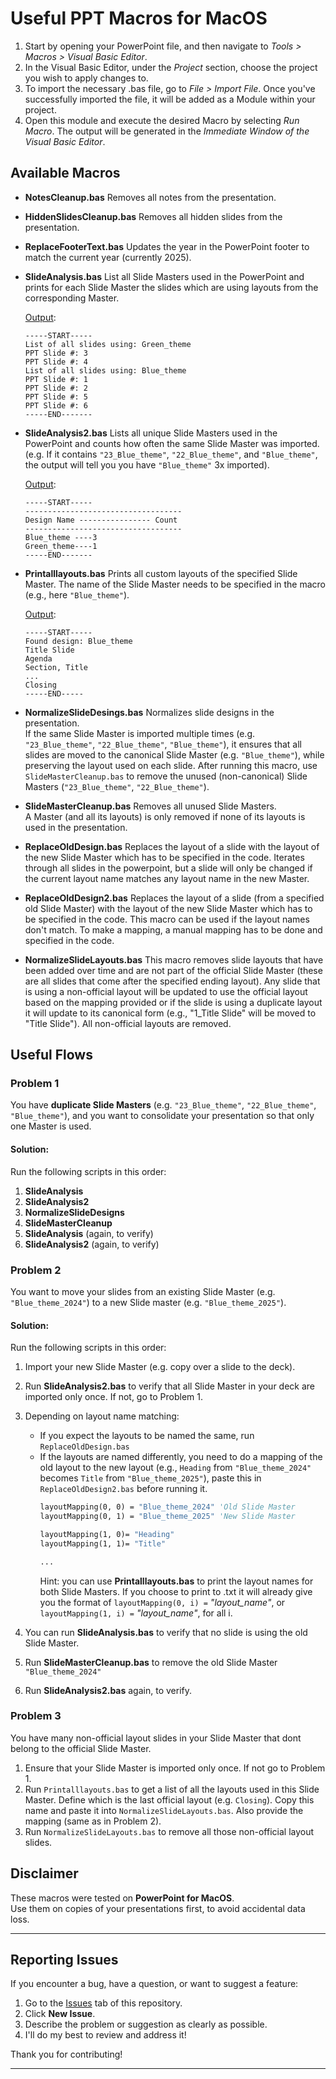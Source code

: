 # Useful PPT Macros for MacOS

1. Start by opening your PowerPoint file, and then navigate to  *Tools > Macros > Visual Basic Editor*.
2. In the Visual Basic Editor, under the *Project* section, choose the project you wish to apply changes to.
3. To import the necessary .bas file, go to  *File > Import File*. Once you've successfully imported the file, it will be added as a Module within your project.
4. Open this module and execute the desired Macro by selecting *Run Macro*. The output will be generated in the *Immediate Window of the Visual Basic Editor*.

## Available Macros
- **NotesCleanup.bas**
Removes all notes from the presentation.

-  **HiddenSlidesCleanup.bas**
Removes all hidden slides from the presentation.

- **ReplaceFooterText.bas**
Updates the year in the PowerPoint footer to match the current year (currently 2025).

- **SlideAnalysis.bas**
List all Slide Masters used in the PowerPoint and prints for each Slide Master the slides which are using layouts from the corresponding Master.

    <ins>Output</ins>:
    ```
    -----START-----
    List of all slides using: Green_theme
    PPT Slide #: 3
    PPT Slide #: 4
    List of all slides using: Blue_theme
    PPT Slide #: 1
    PPT Slide #: 2
    PPT Slide #: 5
    PPT Slide #: 6
    -----END-------
    ```
- **SlideAnalysis2.bas**
Lists all unique Slide Masters used in the PowerPoint and counts how often the same Slide Master was imported. (e.g. If it contains `"23_Blue_theme"`, `"22_Blue_theme"`, and `"Blue_theme"`, the output will tell you you have `"Blue_theme"` 3x imported).

    <ins>Output</ins>:
    ```
    -----START-----
    -----------------------------------
    Design Name ---------------- Count
    -----------------------------------
    Blue_theme ----3
    Green_theme----1
    -----END-------
    ```
- **Printalllayouts.bas**
Prints all custom layouts of the specified Slide Master. The name of the Slide Master needs to be specified in the macro (e.g., here `"Blue_theme"`). 
    
    <ins>Output</ins>:
    ```
    -----START-----
    Found design: Blue_theme
    Title Slide
    Agenda 
    Section, Title 
    ...
    Closing 
    -----END-----
    ```

- **NormalizeSlideDesings.bas**
Normalizes slide designs in the presentation.  
If the same Slide Master is imported multiple times (e.g. `"23_Blue_theme"`, `"22_Blue_theme"`, `"Blue_theme"`), it ensures that all slides are moved to the canonical Slide Master (e.g. `"Blue_theme"`), while preserving the layout used on each slide. After running this macro, use `SlideMasterCleanup.bas` to remove the unused (non-canonical) Slide Masters (`"23_Blue_theme"`, `"22_Blue_theme"`).

- **SlideMasterCleanup.bas**
Removes all unused Slide Masters.  
A Master (and all its layouts) is only removed if none of its layouts is used in the presentation.

- **ReplaceOldDesign.bas**
Replaces the layout of a slide with the layout of the new Slide Master which has to be specified in the code. Iterates through all slides in the powerpoint, but a slide will only be changed if the current layout name matches any layout name in the new Master.

- **ReplaceOldDesign2.bas**
Replaces the layout of a slide (from a specified old Slide Master) with the layout of the new Slide Master which has to be specified in the code. This macro can be used if the layout names don't match. To make a mapping, a manual mapping has to be done and specified in the code.

- **NormalizeSlideLayouts.bas**
This macro removes slide layouts that have been added over time and are not part of the official Slide Master (these are all slides that come after the specified ending layout). Any slide that is using a non-official layout will be updated to use the official layout based on the mapping provided or if the slide is using a duplicate layout it will update to its canonical form (e.g., "1_Title Slide" will be moved to "Title Slide"). All non-official layouts are removed. 

## Useful Flows

### Problem 1
You have **duplicate Slide Masters** (e.g. `"23_Blue_theme"`, `"22_Blue_theme"`, `"Blue_theme"`), and you want to consolidate your presentation so that only one Master is used.

#### Solution:
Run the following scripts in this order:

1. **SlideAnalysis**
2. **SlideAnalysis2**
3. **NormalizeSlideDesigns**
4. **SlideMasterCleanup**
5. **SlideAnalysis** (again, to verify)
6. **SlideAnalysis2** (again, to verify)

### Problem 2
You want to move your slides from an existing Slide Master (e.g. `"Blue_theme_2024"`) to a new Slide master (e.g. `"Blue_theme_2025"`).

#### Solution:
Run the following scripts in this order:

1. Import your new Slide Master (e.g. copy over a slide to the deck).

2. Run **SlideAnalysis2.bas** to verify that all Slide Master in your deck are imported only once. If not, go to Problem 1. 

3. Depending on layout name matching:
    - If you expect the layouts to be named the same, run `ReplaceOldDesign.bas`
    - If the layouts are named differently, you need to do a mapping of the old layout to the new layout (e.g., `Heading` from `"Blue_theme_2024"` becomes `Title` from `"Blue_theme_2025"`), paste this in `ReplaceOldDesign2.bas` before running it.
      ```vb
      layoutMapping(0, 0) = "Blue_theme_2024" 'Old Slide Master
      layoutMapping(0, 1) = "Blue_theme_2025" 'New Slide Master

      layoutMapping(1, 0)= "Heading"
      layoutMapping(1, 1)= "Title"

      ...
      ```
      Hint: you can use **Printalllayouts.bas** to print the layout names for both Slide Masters. If you choose to print to .txt it will already give you the format of `layoutMapping(0, i) =` *"layout_name"*, or `layoutMapping(1, i) =` *"layout_name"*, for all i. 

4. You can run **SlideAnalysis.bas** to verify that no slide is using the old Slide Master.
5. Run **SlideMasterCleanup.bas** to remove the old Slide Master `"Blue_theme_2024"`
6. Run **SlideAnalysis2.bas** again, to verify.

### Problem 3
You have many non-official layout slides in your Slide Master that dont belong to the official Slide Master. 
1. Ensure that your Slide Master is imported only once. If not go to Problem 1. 
2. Run `Printalllayouts.bas` to get a list of all the layouts used in this Slide Master. Define which is the last official layout (e.g. `Closing`). Copy this name and paste it into `NormalizeSlideLayouts.bas`. Also provide the mapping (same as in Problem 2).
3. Run `NormalizeSlideLayouts.bas` to remove all those non-official layout slides. 

## Disclaimer

These macros were tested on **PowerPoint for MacOS**.  
Use them on copies of your presentations first, to avoid accidental data loss.

---

## Reporting Issues

If you encounter a bug, have a question, or want to suggest a feature:

1. Go to the [Issues](../../issues) tab of this repository.
2. Click **New Issue**.
3. Describe the problem or suggestion as clearly as possible.
4. I'll do my best to review and address it!

Thank you for contributing!

---

